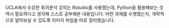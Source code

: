 UCLA에서 수강한 회귀분석 강의는 Rstudio를 사용했는데,
Python을 활용해보는 것 역시 필요하다고 생각해 스스로 공부해본 내용입니다.
어떤 과제를 수행했는지, 개략적으로 알아보실 수 있도록 이미지 파일을 따로 정리했습니다.
